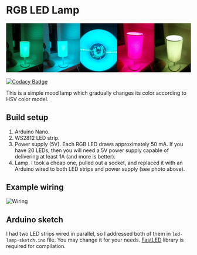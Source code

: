 # RGB LED Lamp

![RGB LED Lamp](./photo.jpg "RGB LED Lamp")

[![Codacy Badge](https://api.codacy.com/project/badge/Grade/b0fd9653382b4c3ab67f342b413bf6e8)](https://www.codacy.com/app/maximtrp/rgb-led-lamp?utm_source=github.com&amp;utm_medium=referral&amp;utm_content=maximtrp/rgb-led-lamp&amp;utm_campaign=Badge_Grade)

This is a simple mood lamp which gradually changes its color according to HSV color model.

## Build setup

1. Arduino Nano.
2. WS2812 LED strip.
3. Power supply (5V). Each RGB LED draws approximately 50 mA. If you have 20 LEDs, then you will need a 5V power supply capable of delivering at least 1A (and more is better).
4. Lamp. I took a cheap one, pulled out a socket, and replaced it with an Arduino wired to both LED strips and power supply (see photo above).

## Example wiring

![Wiring](https://4.bp.blogspot.com/-STrYN5mj_KU/V-alOmqcnmI/AAAAAAAABQY/kidrliebA443buVZqvnv9skYvfL-S1JaACLcB/s1600/arduino_usb_and_extrenal_power_ws2812.jpg "Wiring")

## Arduino sketch

I had two LED strips wired in parallel, so I addressed both of them in `led-lamp-sketch.ino` file. You may change it for your needs. [FastLED](https://github.com/FastLED/FastLED) library is required for compilation.
